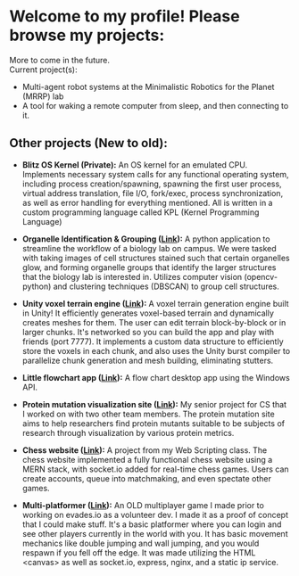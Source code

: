 # Welcome to my profile! Please browse my projects:
More to come in the future.  
Current project(s):
- Multi-agent robot systems at the Minimalistic Robotics for the Planet (MRRP) lab
- A tool for waking a remote computer from sleep, and then connecting to it.

## Other projects (New to old):

- **Blitz OS Kernel (Private):** An OS kernel for an emulated CPU. Implements necessary system calls for any functional operating system, including process creation/spawning, spawning the first user process, virtual address translation, file I/O, fork/exec, process synchronization, as well as error handling for everything mentioned. All is written in a custom programming language called KPL (Kernel Programming Language)

- **Organelle Identification & Grouping ([Link](https://github.com/Diego-Llanes/markingcellstructures)):** A python application to streamline the workflow of a biology lab on campus. We were tasked with taking images of cell structures stained such that certain organelles glow, and forming organelle groups that identify the larger structures that the biology lab is interested in. Utilizes computer vision (opencv-python) and clustering techniques (DBSCAN) to group cell structures.

- **Unity voxel terrain engine ([Link](https://github.com/Mrnibblesg/VoxelTerrainGeneration)):** A voxel terrain generation engine built in Unity! It efficiently generates voxel-based terrain and dynamically creates meshes for them. The user can edit terrain block-by-block or in larger chunks. It's networked so you can build the app and play with friends (port 7777). It implements a custom data structure to efficiently store the voxels in each chunk, and also uses the Unity burst compiler to parallelize chunk generation and mesh building, eliminating stutters.

- **Little flowchart app ([Link](https://github.com/Mrnibblesg/FlowChart)):** A flow chart desktop app using the Windows API.

- **Protein mutation visualization site ([Link](https://github.com/Jasonl2398/Protein_Mutations)):** My senior project for CS that I worked on with two other team members. The protein mutation site aims to help researchers find protein mutants suitable to be subjects of research through visualization by various protein metrics.

- **Chess website ([Link](https://github.com/Mrnibblesg/Chess-Site)):** A project from my Web Scripting class. The chess website implemented a fully functional chess website using a MERN stack, with socket.io added for real-time chess games. Users can create accounts, queue into matchmaking, and even spectate other games. 

- **Multi-platformer ([Link](https://github.com/Mrnibblesg/Multi-Platformer)):** An OLD multiplayer game I made prior to working on evades.io as a volunteer dev. I made it as a proof of concept that I could make stuff. It's a basic platformer where you can login and see other players currently in the world with you. It has basic movement mechanics like double jumping and wall jumping, and you would respawn if you fell off the edge. It was made utilizing the HTML \<canvas\> as well as socket.io, express, nginx, and a static ip service.
